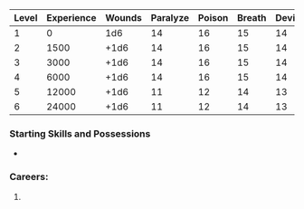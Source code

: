 
| Level | Experience | Wounds | Paralyze | Poison | Breath | Device | Magic |
| ----- | ---------- | ------ | -------- | ------ | ------ | ------ | ----- |
| 1     | 0          | 1d6    | 14       | 16     | 15     | 14     | 14    |
| 2     | 1500       | +1d6   | 14       | 16     | 15     | 14     | 14    |
| 3     | 3000       | +1d6   | 14       | 16     | 15     | 14     | 14    |
| 4     | 6000       | +1d6   | 14       | 16     | 15     | 14     | 14    |
| 5     | 12000      | +1d6   | 11       | 12     | 14     | 13     | 12    |
| 6     | 24000      | +1d6   | 11       | 12     | 14     | 13     | 12    |
### Starting Skills and Possessions
- 
### Careers:
1. 